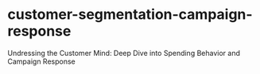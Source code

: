 # customer-segmentation-campaign-response
Undressing the Customer Mind: Deep Dive into Spending Behavior and Campaign Response

